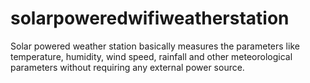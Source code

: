 # solarpoweredwifiweatherstation
Solar powered weather station basically measures the parameters like temperature, humidity, wind speed, rainfall and other meteorological parameters without requiring any external power source.

